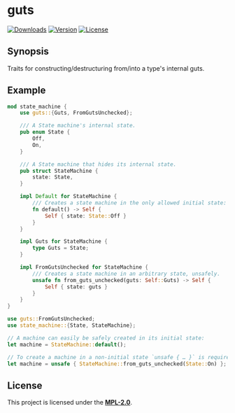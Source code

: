 # guts

<!-- [![Build Status](http://img.shields.io/travis/regexident/guts.svg?style=flat-square)](https://travis-ci.org/regexident/guts) -->
[![Downloads](https://img.shields.io/crates/d/guts.svg?style=flat-square)](https://crates.io/crates/guts/)
[![Version](https://img.shields.io/crates/v/guts.svg?style=flat-square)](https://crates.io/crates/guts/)
[![License](https://img.shields.io/crates/l/guts.svg?style=flat-square)](https://crates.io/crates/guts/)

## Synopsis

Traits for constructing/destructuring from/into a type's internal guts.

## Example

```rust
mod state_machine {
    use guts::{Guts, FromGutsUnchecked};

    /// A State machine's internal state.
    pub enum State {
        Off,
        On,
    }

    /// A State machine that hides its internal state.
    pub struct StateMachine {
        state: State,
    }

    impl Default for StateMachine {
        /// Creates a state machine in the only allowed initial state: `Off`.
        fn default() -> Self {
            Self { state: State::Off }
        }
    }

    impl Guts for StateMachine {
        type Guts = State;
    }

    impl FromGutsUnchecked for StateMachine {
        /// Creates a state machine in an arbitrary state, unsafely.
        unsafe fn from_guts_unchecked(guts: Self::Guts) -> Self {
            Self { state: guts }
        }
    }
}

use guts::FromGutsUnchecked;
use state_machine::{State, StateMachine};

// A machine can easily be safely created in its initial state:
let machine = StateMachine::default();

// To create a machine in a non-initial state `unsafe { … }` is required:
let machine = unsafe { StateMachine::from_guts_unchecked(State::On) };
```

## License

This project is licensed under the [**MPL-2.0**](https://www.tldrlegal.com/l/mpl-2.0).
